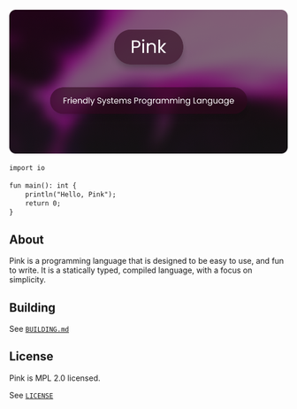 <p align="left">
  <img src="./assets/pink.png" width="512" />
</p>

```pink
import io

fun main(): int {
    println("Hello, Pink");
    return 0;
}
```

## About

Pink is a programming language that is designed to be easy to use, and fun to write.
It is a statically typed, compiled language, with a focus on simplicity.

## Building

See [`BUILDING.md`](./BUILDING.md)

## License

Pink is MPL 2.0 licensed.

See [`LICENSE`](./LICENSE)
